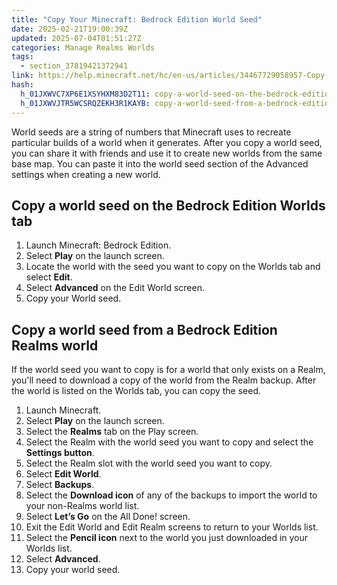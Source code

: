 ```yaml
---
title: "Copy Your Minecraft: Bedrock Edition World Seed"
date: 2025-02-21T19:00:39Z
updated: 2025-07-04T01:51:27Z
categories: Manage Realms Worlds
tags:
  - section_37819421372941
link: https://help.minecraft.net/hc/en-us/articles/34467729058957-Copy-Your-Minecraft-Bedrock-Edition-World-Seed
hash:
  h_01JXWVC7XP6E1XSYHXM83D2T11: copy-a-world-seed-on-the-bedrock-edition-worlds-tab
  h_01JXWVJTR5WCSRQZEKH3R1KAYB: copy-a-world-seed-from-a-bedrock-edition-realms-world
---
```


World seeds are a string of numbers that Minecraft uses to recreate particular builds of a world when it generates. After you copy a world seed, you can share it with friends and use it to create new worlds from the same base map. You can paste it into the world seed section of the Advanced settings when creating a new world.

## Copy a world seed on the Bedrock Edition Worlds tab

1.  Launch Minecraft: Bedrock Edition.
2.  Select **Play** on the launch screen.
3.  Locate the world with the seed you want to copy on the Worlds tab and select **Edit**.
4.  Select **Advanced** on the Edit World screen.
5.  Copy your World seed.

## Copy a world seed from a Bedrock Edition Realms world

If the world seed you want to copy is for a world that only exists on a Realm, you'll need to download a copy of the world from the Realm backup. After the world is listed on the Worlds tab, you can copy the seed.

1.  Launch Minecraft.
2.  Select **Play** on the launch screen.
3.  Select the **Realms** tab on the Play screen.
4.  Select the Realm with the world seed you want to copy and select the **Settings button**. 
5.  Select the Realm slot with the world seed you want to copy.
6.  Select **Edit World**.
7.  Select **Backups**.
8.  Select the **Download icon** of any of the backups to import the world to your non-Realms world list.
9.  Select **Let’s Go** on the All Done! screen.
10. Exit the Edit World and Edit Realm screens to return to your Worlds list.
11. Select the **Pencil icon** next to the world you just downloaded in your Worlds list.
12. Select **Advanced**.
13. Copy your world seed.
